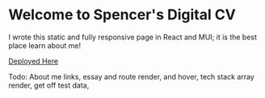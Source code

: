 # Welcome to Spencer's Digital CV

I wrote this static and fully responsive page in React and MUI; it is the best place learn about me!

[Deployed Here](https://spencerclark.ca)

Todo: About me links, essay and route render, and hover, tech stack array render, get off test data, 